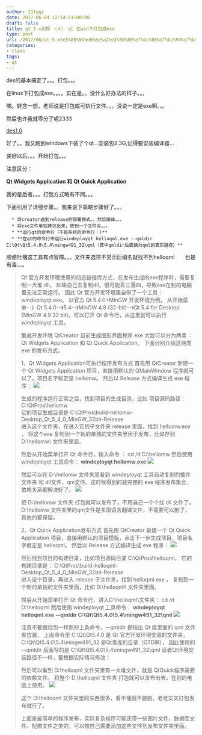 ```yaml
---
author: 111qqz
date: 2017-06-04 12:54:51+00:00
draft: false
title: qt 5.x初探　（４）　qt 在win下打包成exe
type: post
url: /2017/06/qt-5-x%e5%88%9d%e6%8e%a2%e3%80%80%ef%bc%88%ef%bc%94%ef%bc%89%e3%80%80qt-%e5%9c%a8win%e4%b8%8b%e6%89%93%e5%8c%85%e6%88%90exe/
categories:
- class
tags:
- qt
---
```


des的基本搞定了。。。打包。。。

在linux下打包成exe。。。。实在是。。没什么好办法的样子。。。

嘛。转念一想。老师说是打包成可执行文件。。。没说一定是exe啊。。。

然后也许我就零分了呢2333



[des1.0](https://drive.google.com/file/d/0B96LFHMWbpJ6a0VianV5M25hZE0/view?usp=sharing)



好了。。我又跑到windows下装了个qt...安装包2.3G,记得要安装编译器...

装好以后。。。开始打包。。。

注意区分：

**Qt Widgets Application 和 Qt Quick Application**

我的是后者。。。打包方式略有不同。。。

下面引用了详细步骤。。我来说下简略步骤好了。。。



 	  * 将creator选到release的部署模式。。然后编译。。。
 	  * 将exe文件单独拷贝出来，放到一个文件夹。。。
 	  * **运行qt的命令行（不是系统的命令行！)**
 	  * **在qt的命令行中运行windeployqt helloqml.exe --qmldir C:\Qt\Qt5.4.0\5.4\mingw491_32\qml（其中qmldir后面换为qml的真实路径）**



顺便吐槽这工具有点智障。。。文件夹选项不显示后缀名就找不到helloqml　　也是有毒。。。










<blockquote>Qt 官方开发环境使用的动态链接库方式，在发布生成的exe程序时，需要复制一大堆 dll，
如果自己去复制dll，很可能丢三落四，导致exe在别的电脑里无法正常运行。
因此 Qt 官方开发环境里自带了一个工具：windeployqt.exe。
以官方 Qt 5.4.0+MinGW 开发环境为例，
从开始菜单--》Qt 5.4.0--》5.4--》MinGW 4.9 (32-bit)--》Qt 5.4 for Desktop (MinGW 4.9 32 bit)，可以打开 Qt 命令行，从这里就可以执行 windeployqt 工具。

集成开发环境 QtCreator 目前生成图形界面程序 exe 大致可以分为两类：
Qt Widgets Application 和 Qt Quick Application。
下面分别介绍这两类exe 的发布方式。

1、Qt Widgets Application可执行程序发布方式
首先用 QtCreator 新建一个 Qt Widgets Application 项目，直接用默认的 QMainWindow 程序就可以了，项目名字假定是 hellomw。
然后以 Release 方式编译生成 exe 程序：
![](http://imgsrc.baidu.com/forum/w%3D580/sign=2f5a68e2b3fd5266a72b3c1c9b199799/00c755ee3d6d55fb1c6a122f68224f4a21a4dddf.jpg)


生成的程序运行正常之后，找到项目的生成目录，比如 项目源码路径：
C:\QtPros\hellomw\
它的项目生成目录是
C:\QtPros\build-hellomw-Desktop_Qt_5_4_0_MinGW_32bit-Release\
进入这个文件夹，在进入它的子文件夹 release 里面，找到 hellomw.exe ，
将这个exe 复制到一个新的单独的文件夹里用于发布，比如存到
D:\hellomw\ 文件夹里面。

然后从开始菜单打开 Qt 命令行，输入命令 ：
cd /d D:\hellomw
然后使用 windeployqt 工具命令：
**windeployqt hellomw.exe**
![](http://imgsrc.baidu.com/forum/w%3D580/sign=964ae7c45766d0167e199e20a72ad498/7fbe316d55fbb2fbec873c1b4a4a20a44723dcdf.jpg)


然后可以在 D:\hellomw 文件夹里看到 windeployqt 工具自动复制的插件文件夹
和 dll文件、qm文件。这时候得到的就完整的 exe 程序发布集合，依赖关系都解决好了。
![](http://imgsrc.baidu.com/forum/w%3D580/sign=066c035fd5160924dc25a213e406359b/1b3d59fbb2fb4316ddb31e7325a4462308f7d3df.jpg)


把 D:\hellomw 文件夹 打包就可以发布了，不用自己一个个找 dll 文件了。
D:\hellomw 文件夹里的qm文件是多国语言翻译文件，不需要可以删了，
其他的都保留。

2、Qt Quick Application发布方式
首先用 QtCreator 新建一个 Qt Quick Application 项目，直接用默认的项目模版，点击下一步生成项目，项目名字假定是 helloqml。
然后以 Release 方式编译生成 exe 程序：
![](http://imgsrc.baidu.com/forum/w%3D580/sign=e3f7812f0c24ab18e016e13f05fbe69a/73abbefb43166d22fedb719d432309f79152d2df.jpg)


然后找到项目的构建目录，比如项目源码目录 C:\QtPros\helloqml，
它的构建目录是：
C:\QtPros\build-helloqml-Desktop_Qt_5_4_0_MinGW_32bit-Release\
进入这个目录，再进入 release 子文件夹，找到 helloqml.exe ，
复制到一个新的单独的文件夹里面，比如 D:\helloqml\ 文件夹里面。

然后从开始菜单打开 Qt 命令行，进入D:\helloqml\文件夹：
cd /d D:\helloqml
然后使用 windeployqt 工具命令：
**windeployqt helloqml.exe --qmldir C:\Qt\Qt5.4.0\5.4\mingw491_32\qml**
![](http://imgsrc.baidu.com/forum/w%3D580/sign=6287581dae18972ba33a00c2d6cc7b9d/94ab4f166d224f4a9235171a0cf790529922d1df.jpg)


注意不要跟烧包一样照抄上条命令，--qmldir 是指出 Qt 库里面的 qml 文件夹位置，
上面命令里 C:\Qt\Qt5.4.0 是 Qt 官方开发环境安装的文件夹，
C:\Qt\Qt5.4.0\5.4\mingw491_32 是Qt类库的目录（QTDIR），
因此使用的 --qmldir 后面写的是 C:\Qt\Qt5.4.0\5.4\mingw491_32\qml
读者Qt环境安装路径不一样，要根据实际情况修改！

然后可以看到 D:\helloqml 文件夹里有一大堆文件，就是 QtQuick程序需要的依赖文件。
将整个 D:\helloqml 文件夹 打包就可以发布出去，在别的电脑上使用。
![](http://imgsrc.baidu.com/forum/w%3D580/sign=24e1ca2904e9390156028d364bec54f9/5b4ede1b0ef41bd5f5569afd54da81cb39db3d05.jpg)


这个 D:\helloqml 文件夹里的东西很多，看不懂就不要删，老老实实打包发布就行了。

上面是最简单的程序发布，实际复杂程序可能还带一些图片文件、数据库文件、配置文件之类的，可以按自己需要添加这些文件到发布文件夹里面。</blockquote>
